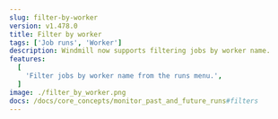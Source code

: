 ```yaml
---
slug: filter-by-worker
version: v1.478.0
title: Filter by worker
tags: ['Job runs', 'Worker']
description: Windmill now supports filtering jobs by worker name.
features:
  [
    'Filter jobs by worker name from the runs menu.',
  ]
image: ./filter_by_worker.png
docs: /docs/core_concepts/monitor_past_and_future_runs#filters
---
```

